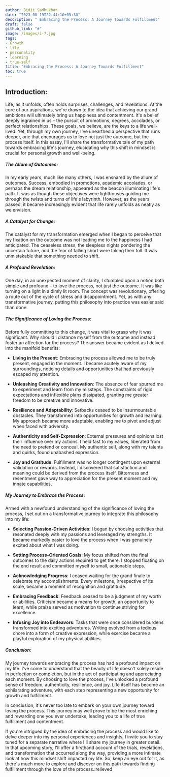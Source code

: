 ```yaml
---
author: Bidit Sadhukhan
date: "2023-08-19T22:41:10+05:30"
description: " Embracing the Process: A Journey Towards Fulfillment"
draft: false
github_link: "#"
image: /images/i-7.jpg
tags:
- Growth
- life
- personality
- learning
- true-self
title: "Embracing the Process: A Journey Towards Fulfillment"
toc: true
---
```



## Introduction:

Life, as it unfolds, often holds surprises, challenges, and revelations. At the core of our aspirations, we're drawn to the idea that achieving our grand ambitions will ultimately bring us happiness and contentment. It's a belief deeply ingrained in us – the pursuit of promotions, degrees, accolades, or perfect relationships. These goals, we believe, are the keys to a life well-lived. Yet, through my own journey, I've unearthed a perspective that runs deeper, one that encourages us to love not just the outcome, but the process itself. In this essay, I'll share the transformative tale of my path towards embracing life's journey, elucidating why this shift in mindset is crucial for personal growth and well-being.

##### The Allure of Outcomes:

In my early years, much like many others, I was ensnared by the allure of outcomes. Success, embodied in promotions, academic accolades, or perhaps the dream relationship, appeared as the beacon illuminating life's path. It was as though these objectives were lighthouses guiding me through the twists and turns of life's labyrinth. However, as the years passed, it became increasingly evident that life rarely unfolds as neatly as we envision.

##### A Catalyst for Change:

The catalyst for my transformation emerged when I began to perceive that my fixation on the outcome was not leading me to the happiness I had anticipated. The ceaseless stress, the sleepless nights pondering the uncertain future, and the fear of falling short were taking their toll. It was unmistakable that something needed to shift.

##### A Profound Revelation:

One day, in an unexpected moment of clarity, I stumbled upon a notion both simple and profound – to love the process, not just the outcome. It was like turning on a light in a dimly lit room. The concept was revolutionary, offering a route out of the cycle of stress and disappointment. Yet, as with any transformative journey, putting this philosophy into practice was easier said than done.

##### The Significance of Loving the Process:

Before fully committing to this change, it was vital to grasp why it was significant. Why should I distance myself from the outcome and instead foster an affection for the process? The answer became evident as I delved into the manifold benefits:

- **Living in the Present**: Embracing the process allowed me to be truly present, engaged in the moment. I became acutely aware of my surroundings, noticing details and opportunities that had previously escaped my attention.

- **Unleashing Creativity and Innovation**: The absence of fear spurred me to experiment and learn from my missteps. The constraints of rigid expectations and inflexible plans dissipated, granting me greater freedom to be creative and innovative.

- **Resilience and Adaptability**: Setbacks ceased to be insurmountable obstacles. They transformed into opportunities for growth and learning. My approach became more adaptable, enabling me to pivot and adjust when faced with adversity.

- **Authenticity and Self-Expression**: External pressures and opinions lost their influence over my actions. I held fast to my values, liberated from the need to pretend or conceal. My authentic self, along with my talents and quirks, found unabashed expression.

- **Joy and Gratitude**: Fulfillment was no longer contingent upon external validation or rewards. Instead, I discovered that satisfaction and meaning could be derived from the process itself. Bitterness and resentment gave way to appreciation for the present moment and my innate capabilities.

##### My Journey to Embrace the Process:

Armed with a newfound understanding of the significance of loving the process, I set out on a transformative journey to integrate this philosophy into my life:

- **Selecting Passion-Driven Activities**: I began by choosing activities that resonated deeply with my passions and leveraged my strengths. It became markedly easier to love the process when I was genuinely excited about what I was doing.

- **Setting Process-Oriented Goals**: My focus shifted from the final outcomes to the daily actions required to get there. I stopped fixating on the end result and committed myself to small, actionable steps.

- **Acknowledging Progress**: I ceased waiting for the grand finale to celebrate my accomplishments. Every milestone, irrespective of its scale, became a moment of recognition and gratitude.

- **Embracing Feedback**: Feedback ceased to be a judgment of my worth or abilities. Criticism became a means for growth, an opportunity to learn, while praise served as motivation to continue striving for excellence.

- **Infusing Joy into Endeavors**: Tasks that were once considered burdens transformed into exciting adventures. Writing evolved from a tedious chore into a form of creative expression, while exercise became a playful exploration of my physical abilities.

##### Conclusion:

My journey towards embracing the process has had a profound impact on my life. I've come to understand that the beauty of life doesn't solely reside in perfection or completion, but in the act of participating and appreciating each moment. By choosing to love the process, I've unlocked a profound sense of freedom, authenticity, resilience, and joy. Life itself has become an exhilarating adventure, with each step representing a new opportunity for growth and fulfillment.

In conclusion, it's never too late to embark on your own journey toward loving the process. This journey may well prove to be the most enriching and rewarding one you ever undertake, leading you to a life of true fulfillment and contentment.


If you're intrigued by the idea of embracing the process and would like to delve deeper into my personal experiences and insights, I invite you to stay tuned for a separate narrative where I'll share my journey in greater detail. In that upcoming story, I'll offer a firsthand account of the trials, revelations, and transformation that occurred along the way, providing a more intimate look at how this mindset shift impacted my life. So, keep an eye out for it, as there's much more to explore and discover on this path towards finding fulfillment through the love of the process.:relieved